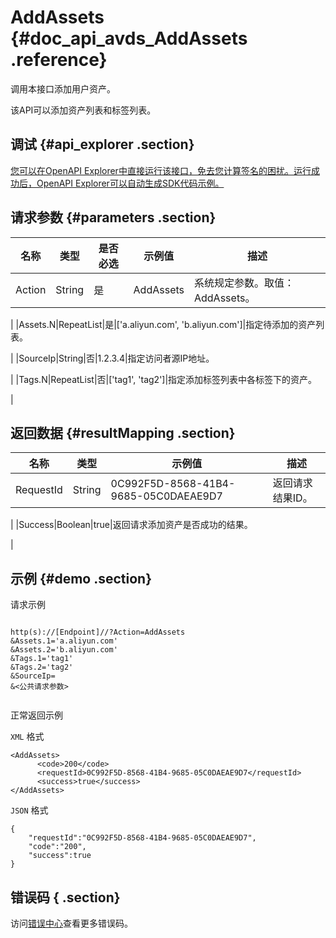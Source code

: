 # AddAssets {#doc_api_avds_AddAssets .reference}

调用本接口添加用户资产。

该API可以添加资产列表和标签列表。

## 调试 {#api_explorer .section}

[您可以在OpenAPI Explorer中直接运行该接口，免去您计算签名的困扰。运行成功后，OpenAPI Explorer可以自动生成SDK代码示例。](https://api.aliyun.com/#product=avds&api=AddAssets&type=RPC&version=2017-11-29)

## 请求参数 {#parameters .section}

|名称|类型|是否必选|示例值|描述|
|--|--|----|---|--|
|Action|String|是|AddAssets|系统规定参数。取值：AddAssets。

 |
|Assets.N|RepeatList|是|\['a.aliyun.com', 'b.aliyun.com'\]|指定待添加的资产列表。

 |
|SourceIp|String|否|1.2.3.4|指定访问者源IP地址。

 |
|Tags.N|RepeatList|否|\['tag1', 'tag2'\]|指定添加标签列表中各标签下的资产。

 |

## 返回数据 {#resultMapping .section}

|名称|类型|示例值|描述|
|--|--|---|--|
|RequestId|String|0C992F5D-8568-41B4-9685-05C0DAEAE9D7|返回请求结果ID。

 |
|Success|Boolean|true|返回请求添加资产是否成功的结果。

 |

## 示例 {#demo .section}

请求示例

``` {#request_demo}

http(s)://[Endpoint]//?Action=AddAssets
&Assets.1='a.aliyun.com'
&Assets.2='b.aliyun.com'
&Tags.1='tag1'
&Tags.2='tag2'
&SourceIp=
&<公共请求参数>


```

正常返回示例

`XML` 格式

``` {#xml_return_success_demo}
<AddAssets>
      <code>200</code>
      <requestId>0C992F5D-8568-41B4-9685-05C0DAEAE9D7</requestId>
      <success>true</success>
</AddAssets>
```

`JSON` 格式

``` {#json_return_success_demo}
{
	"requestId":"0C992F5D-8568-41B4-9685-05C0DAEAE9D7",
	"code":"200",
	"success":true
}
```

## 错误码 { .section}

访问[错误中心](https://error-center.alibabacloud.com/status/product/avds)查看更多错误码。

